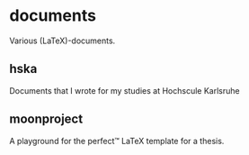 # documents

Various (LaTeX)-documents.

## hska

Documents that I wrote for my studies at Hochscule Karlsruhe

## moonproject

A playground for the perfect™ LaTeX template for a thesis.